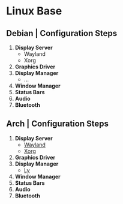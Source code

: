 # Linux Base
## Debian | Configuration Steps
1. **Display Server**
    * Wayland
    * Xorg
1. **Graphics Driver**
1. **Display Manager**
    * ...
1. **Window Manager**
1. **Status Bars**
1. **Audio**
1. **Bluetooth**

## Arch | Configuration Steps
1. **Display Server**
    * [Wayland](Arch/wayland.md)
    * [Xorg](Arch/XORG.md)
1. **Graphics Driver**
1. **Display Manager**
    * [Ly](Arch/ly.md)
1. **Window Manager**
1. **Status Bars**
1. **Audio**
1. **Bluetooth**